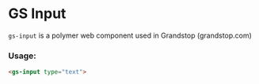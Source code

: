 # GS Input

`gs-input` is a polymer web component used in Grandstop (grandstop.com)

### Usage:

```html
<gs-input type="text">
```